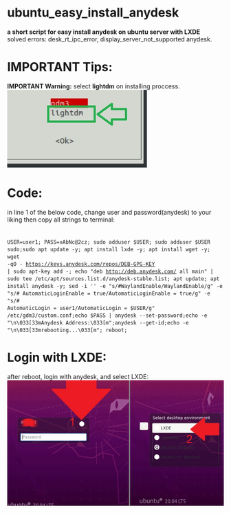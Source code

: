# ubuntu_easy_install_anydesk
<b>a short script for easy install anydesk on ubuntu server with LXDE</b><br>
solved errors:
desk_rt_ipc_error, display_server_not_supported anydesk.

# IMPORTANT Tips:
<b>IMPORTANT Warning:</b> select <b>lightdm</b> on installing proccess.<br>
<img src="https://github.com/DrKei1/ubuntu_easy_install_anydesk/blob/main/select-lightdm.jpg?raw=true">

# Code:
in line 1 of the below code, change user and password(anydesk) to your liking then copy all strings to terminal:<br><br>
<code>
USER=user1; PASS=xAbNc@2cz; sudo adduser $USER; sudo adduser $USER sudo;sudo apt update -y; apt install lxde -y; apt install wget -y; wget -qO - https://keys.anydesk.com/repos/DEB-GPG-KEY | sudo apt-key add -; echo "deb http://deb.anydesk.com/ all main" | sudo tee /etc/apt/sources.list.d/anydesk-stable.list; apt update; apt install anydesk -y; sed -i ''  -e "s/#WaylandEnable/WaylandEnable/g" -e "s/#  AutomaticLoginEnable = true/AutomaticLoginEnable = true/g" -e "s/#  AutomaticLogin = user1/AutomaticLogin = $USER/g" /etc/gdm3/custom.conf;echo $PASS | anydesk --set-password;echo -e "\n\033[33mAnydesk Address:\033[m";anydesk --get-id;echo -e "\n\033[33mrebooting...\033[m"; reboot;
</code>

# Login with LXDE:
after reboot, login with anydesk, and select LXDE:<br>
<img src="https://github.com/DrKei1/ubuntu_easy_install_anydesk/blob/main/anydesk_set_lxde.jpg?raw=true">


